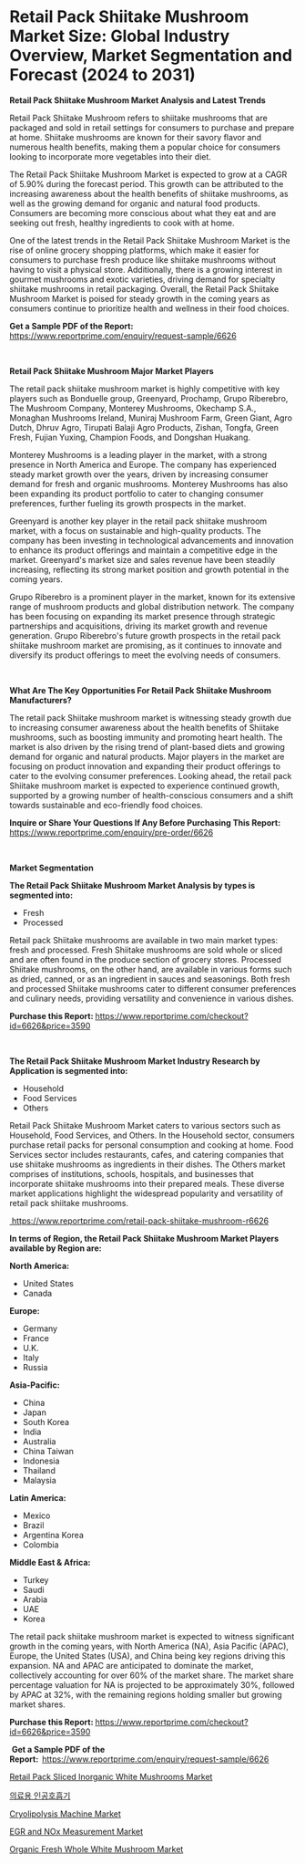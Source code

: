 <p><h1>Retail Pack Shiitake Mushroom Market Size: Global Industry Overview, Market Segmentation and Forecast (2024 to 2031)</h1></p><p><strong>Retail Pack Shiitake Mushroom Market Analysis and Latest Trends</strong></p>
<p><p>Retail Pack Shiitake Mushroom refers to shiitake mushrooms that are packaged and sold in retail settings for consumers to purchase and prepare at home. Shiitake mushrooms are known for their savory flavor and numerous health benefits, making them a popular choice for consumers looking to incorporate more vegetables into their diet.</p><p>The Retail Pack Shiitake Mushroom Market is expected to grow at a CAGR of 5.90% during the forecast period. This growth can be attributed to the increasing awareness about the health benefits of shiitake mushrooms, as well as the growing demand for organic and natural food products. Consumers are becoming more conscious about what they eat and are seeking out fresh, healthy ingredients to cook with at home.</p><p>One of the latest trends in the Retail Pack Shiitake Mushroom Market is the rise of online grocery shopping platforms, which make it easier for consumers to purchase fresh produce like shiitake mushrooms without having to visit a physical store. Additionally, there is a growing interest in gourmet mushrooms and exotic varieties, driving demand for specialty shiitake mushrooms in retail packaging. Overall, the Retail Pack Shiitake Mushroom Market is poised for steady growth in the coming years as consumers continue to prioritize health and wellness in their food choices.</p></p>
<p><strong>Get a Sample PDF of the Report:&nbsp;</strong> <a href="https://www.reportprime.com/enquiry/request-sample/6626">https://www.reportprime.com/enquiry/request-sample/6626</a></p>
<p>&nbsp;</p>
<p><strong>Retail Pack Shiitake Mushroom Major Market Players</strong></p>
<p><p>The retail pack shiitake mushroom market is highly competitive with key players such as Bonduelle group, Greenyard, Prochamp, Grupo Riberebro, The Mushroom Company, Monterey Mushrooms, Okechamp S.A., Monaghan Mushrooms Ireland, Muniraj Mushroom Farm, Green Giant, Agro Dutch, Dhruv Agro, Tirupati Balaji Agro Products, Zishan, Tongfa, Green Fresh, Fujian Yuxing, Champion Foods, and Dongshan Huakang.</p><p>Monterey Mushrooms is a leading player in the market, with a strong presence in North America and Europe. The company has experienced steady market growth over the years, driven by increasing consumer demand for fresh and organic mushrooms. Monterey Mushrooms has also been expanding its product portfolio to cater to changing consumer preferences, further fueling its growth prospects in the market.</p><p>Greenyard is another key player in the retail pack shiitake mushroom market, with a focus on sustainable and high-quality products. The company has been investing in technological advancements and innovation to enhance its product offerings and maintain a competitive edge in the market. Greenyard's market size and sales revenue have been steadily increasing, reflecting its strong market position and growth potential in the coming years.</p><p>Grupo Riberebro is a prominent player in the market, known for its extensive range of mushroom products and global distribution network. The company has been focusing on expanding its market presence through strategic partnerships and acquisitions, driving its market growth and revenue generation. Grupo Riberebro's future growth prospects in the retail pack shiitake mushroom market are promising, as it continues to innovate and diversify its product offerings to meet the evolving needs of consumers.</p></p>
<p>&nbsp;</p>
<p><strong>What Are The Key Opportunities For Retail Pack Shiitake Mushroom Manufacturers?</strong></p>
<p><p>The retail pack Shiitake mushroom market is witnessing steady growth due to increasing consumer awareness about the health benefits of Shiitake mushrooms, such as boosting immunity and promoting heart health. The market is also driven by the rising trend of plant-based diets and growing demand for organic and natural products. Major players in the market are focusing on product innovation and expanding their product offerings to cater to the evolving consumer preferences. Looking ahead, the retail pack Shiitake mushroom market is expected to experience continued growth, supported by a growing number of health-conscious consumers and a shift towards sustainable and eco-friendly food choices.</p></p>
<p><strong>Inquire or Share Your Questions If Any Before Purchasing This Report:</strong> <a href="https://www.reportprime.com/enquiry/pre-order/6626">https://www.reportprime.com/enquiry/pre-order/6626</a></p>
<p>&nbsp;</p>
<p><strong>Market Segmentation</strong></p>
<p><strong>The Retail Pack Shiitake Mushroom Market Analysis by types is segmented into:</strong></p>
<p><ul><li>Fresh</li><li>Processed</li></ul></p>
<p><p>Retail pack Shiitake mushrooms are available in two main market types: fresh and processed. Fresh Shiitake mushrooms are sold whole or sliced and are often found in the produce section of grocery stores. Processed Shiitake mushrooms, on the other hand, are available in various forms such as dried, canned, or as an ingredient in sauces and seasonings. Both fresh and processed Shiitake mushrooms cater to different consumer preferences and culinary needs, providing versatility and convenience in various dishes.</p></p>
<p><strong>Purchase this Report:&nbsp;</strong><a href="https://www.reportprime.com/checkout?id=6626&price=3590">https://www.reportprime.com/checkout?id=6626&price=3590</a></p>
<p>&nbsp;</p>
<p><strong>The Retail Pack Shiitake Mushroom Market Industry Research by Application is segmented into:</strong></p>
<p><ul><li>Household</li><li>Food Services</li><li>Others</li></ul></p>
<p><p>Retail Pack Shiitake Mushroom Market caters to various sectors such as Household, Food Services, and Others. In the Household sector, consumers purchase retail packs for personal consumption and cooking at home. Food Services sector includes restaurants, cafes, and catering companies that use shiitake mushrooms as ingredients in their dishes. The Others market comprises of institutions, schools, hospitals, and businesses that incorporate shiitake mushrooms into their prepared meals. These diverse market applications highlight the widespread popularity and versatility of retail pack shiitake mushrooms.</p></p>
<p><a href="https://www.reportprime.com/retail-pack-shiitake-mushroom-r6626">&nbsp;https://www.reportprime.com/retail-pack-shiitake-mushroom-r6626</a></p>
<p><strong>In terms of Region, the Retail Pack Shiitake Mushroom Market Players available by Region are:</strong></p>
<p>
    <p> <strong> North America: </strong>
        <ul>
            <li>United States</li>
            <li>Canada</li>
        </ul>
        </p> 
    <p> <strong> Europe: </strong>
        <ul>
            <li>Germany</li>
            <li>France</li>
            <li>U.K.</li>
            <li>Italy</li>
            <li>Russia</li>
        </ul>
        </p> 
    <p> <strong> Asia-Pacific: </strong>
        <ul>
            <li>China</li>
            <li>Japan</li>
            <li>South Korea</li>
            <li>India</li>
            <li>Australia</li>
            <li>China Taiwan</li>
            <li>Indonesia</li>
            <li>Thailand</li>
            <li>Malaysia</li>
        </ul>
        </p> 
    <p> <strong> Latin America: </strong>
        <ul>
            <li>Mexico</li>
            <li>Brazil</li>
            <li>Argentina Korea</li>
            <li>Colombia</li>
        </ul>
        </p> 
    <p> <strong> Middle East & Africa: </strong>
        <ul>
            <li>Turkey</li>
            <li>Saudi</li>
            <li>Arabia</li>
            <li>UAE</li>
            <li>Korea</li>
        </ul>
    </p>
    </p>
<p><p>The retail pack shiitake mushroom market is expected to witness significant growth in the coming years, with North America (NA), Asia Pacific (APAC), Europe, the United States (USA), and China being key regions driving this expansion. NA and APAC are anticipated to dominate the market, collectively accounting for over 60% of the market share. The market share percentage valuation for NA is projected to be approximately 30%, followed by APAC at 32%, with the remaining regions holding smaller but growing market shares.</p></p>
<p><strong>Purchase this Report: </strong><a href="https://www.reportprime.com/checkout?id=6626&price=3590">https://www.reportprime.com/checkout?id=6626&price=3590</a></p>
<p>&nbsp;<strong>Get a Sample PDF of the Report:&nbsp;&nbsp;</strong><a href="https://www.reportprime.com/enquiry/request-sample/6626">https://www.reportprime.com/enquiry/request-sample/6626</a></p>
<p><strong></strong></p>
<p><p><a href="https://github.com/ayamsauke86/Market-Research-Report-List-1/blob/main/retail-pack-sliced-inorganic-white-mushrooms-market.md">Retail Pack Sliced Inorganic White Mushrooms Market</a></p><p><a href="https://medium.com/@mares423682024/%ED%97%AC%EC%8A%A4%EC%BC%80%EC%96%B4-%ED%98%B8%ED%9D%A1-%EB%B3%B4%ED%98%B8%EA%B5%AC-%EC%8B%9C%EC%9E%A5-%EA%B7%9C%EB%AA%A8%EA%B0%80-%EC%97%B0%ED%8F%89%EA%B7%A0-4-8-%EB%A1%9C-%EC%84%B1%EC%9E%A5%ED%95%98%EA%B3%A0-%EC%9E%88%EC%9C%BC%EB%A9%B0-%EC%9D%B4-%EB%B3%B4%EA%B3%A0%EC%84%9C%EB%8A%94-%EC%8B%9C%EC%9E%A5-%EC%84%B8%EB%B6%84%ED%99%94-%EC%84%B1%EC%9E%A5-%EB%B0%8F-2024%EB%85%84%EB%B6%80%ED%84%B0-2031%EB%85%84%EA%B9%8C%EC%A7%80%EC%9D%98-%EC%98%88%EC%B8%A1-%EB%B6%84%EC%84%9D%EC%9D%84-%EB%8B%A4%EB%A3%A8%EA%B3%A0-%EC%9E%88%EC%8A%B5%EB%8B%88%EB%8B%A4-40cc38ab0a01">의료용 인공호흡기</a></p><p><a href="https://issuu.com/reportprime-2/docs/cryolipolysis-machine-market-size-2030.pptx">Cryolipolysis Machine Market</a></p><p><a href="https://medium.com/@jarredmertz90/evaluating-global-egr-and-nox-measurement-market-trends-and-growth-opportunities-by-region-type-63c18c4ccbf1">EGR and NOx Measurement Market</a></p><p><a href="https://github.com/airdrophunter675/Market-Research-Report-List-1/blob/main/organic-fresh-whole-white-mushroom-market.md">Organic Fresh Whole White Mushroom Market</a></p></p>